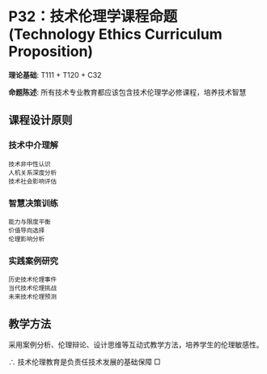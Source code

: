 # P32：技术伦理学课程命题 (Technology Ethics Curriculum Proposition)  

**理论基础**: T111 + T120 + C32  

**命题陈述**: 所有技术专业教育都应该包含技术伦理学必修课程，培养技术智慧  

## 课程设计原则  

### 技术中介理解  
```  
技术非中性认识  
人机关系深度分析  
技术社会影响评估  
```  

### 智慧决策训练  
```  
能力与限度平衡  
价值导向选择  
伦理影响分析  
```  

### 实践案例研究  
```  
历史技术伦理事件  
当代技术伦理挑战  
未来技术伦理预测  
```  

## 教学方法  

采用案例分析、伦理辩论、设计思维等互动式教学方法，培养学生的伦理敏感性。  

∴ 技术伦理教育是负责任技术发展的基础保障 □  